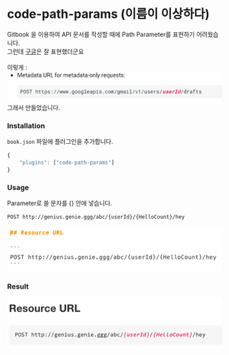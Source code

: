 # code-path-params (이름이 이상하다)

Gitbook 을 이용하여 API 문서를 작성할 때에 Path Parameter를 표현하기 어려웠습니다.<br/>
그런데 [구글](https://developers.google.com/gmail/api/v1/reference/users/drafts/create)은 잘 표현했더군요<br/><br/>
이렇게 : <br/>![alt text](https://github.com/KimGenius/code-path-params/blob/master/imgs/google_screenshot.png)<br/>
그래서 만들었습니다.

### Installation

`book.json` 파일에 플러그인을 추가합니다.

```js
{
    "plugins": ["code-path-params"]
}
```

### Usage
Parameter로 쓸 문자를 {} 안에 넣습니다.
```md
POST http://genius.genie.ggg/abc/{userId}/{HelloCount}/hey
```

![alt text](https://github.com/KimGenius/code-path-params/blob/master/imgs/ex_screenshot.png)

### Result

![alt text](https://github.com/KimGenius/code-path-params/blob/master/imgs/result_screenshot.png)
